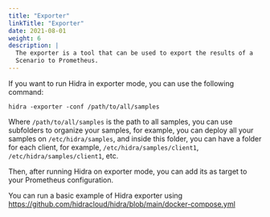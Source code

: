 ```yaml
---
title: "Exporter"
linkTitle: "Exporter"
date: 2021-08-01
weight: 6
description: |
  The exporter is a tool that can be used to export the results of a
  Scenario to Prometheus.
---
```

If you want to run Hidra in exporter mode, you can use the following command:

    hidra -exporter -conf /path/to/all/samples

Where `/path/to/all/samples` is the path to all samples, you can use subfolders to organize your samples, for example, you can deploy all your samples on `/etc/hidra/samples`, and inside this folder, you can have a folder for each client, for example, `/etc/hidra/samples/client1`, `/etc/hidra/samples/client1`, etc.

Then, after running Hidra on exporter mode, you can add its as target to your Prometheus configuration.

You can run a basic example of Hidra exporter using https://github.com/hidracloud/hidra/blob/main/docker-compose.yml